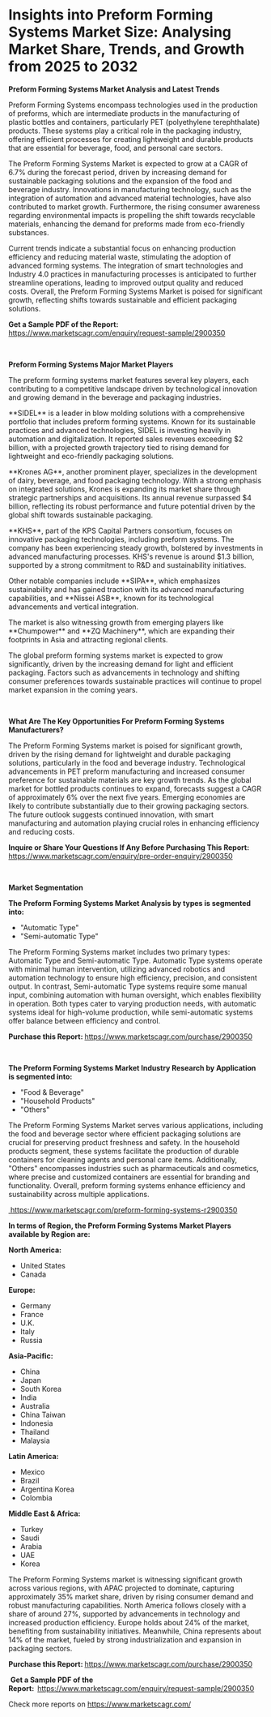 <p><h1>Insights into Preform Forming Systems Market Size: Analysing Market Share, Trends, and Growth from 2025 to 2032</h1></p><p><strong>Preform Forming Systems Market Analysis and Latest Trends</strong></p>
<p><p>Preform Forming Systems encompass technologies used in the production of preforms, which are intermediate products in the manufacturing of plastic bottles and containers, particularly PET (polyethylene terephthalate) products. These systems play a critical role in the packaging industry, offering efficient processes for creating lightweight and durable products that are essential for beverage, food, and personal care sectors.</p><p>The Preform Forming Systems Market is expected to grow at a CAGR of 6.7% during the forecast period, driven by increasing demand for sustainable packaging solutions and the expansion of the food and beverage industry. Innovations in manufacturing technology, such as the integration of automation and advanced material technologies, have also contributed to market growth. Furthermore, the rising consumer awareness regarding environmental impacts is propelling the shift towards recyclable materials, enhancing the demand for preforms made from eco-friendly substances.</p><p>Current trends indicate a substantial focus on enhancing production efficiency and reducing material waste, stimulating the adoption of advanced forming systems. The integration of smart technologies and Industry 4.0 practices in manufacturing processes is anticipated to further streamline operations, leading to improved output quality and reduced costs. Overall, the Preform Forming Systems Market is poised for significant growth, reflecting shifts towards sustainable and efficient packaging solutions.</p></p>
<p><strong>Get a Sample PDF of the Report:&nbsp;</strong> <a href="https://www.marketscagr.com/enquiry/request-sample/2900350?utm_campaign=2924&utm_medium=2&utm_source=Github&utm_content=ia&utm_term=16032025&utm_id=preform-forming-systems">https://www.marketscagr.com/enquiry/request-sample/2900350</a></p>
<p>&nbsp;</p>
<p><strong>Preform Forming Systems Major Market Players</strong></p>
<p><p>The preform forming systems market features several key players, each contributing to a competitive landscape driven by technological innovation and growing demand in the beverage and packaging industries.</p><p>**SIDEL** is a leader in blow molding solutions with a comprehensive portfolio that includes preform forming systems. Known for its sustainable practices and advanced technologies, SIDEL is investing heavily in automation and digitalization. It reported sales revenues exceeding $2 billion, with a projected growth trajectory tied to rising demand for lightweight and eco-friendly packaging solutions.</p><p>**Krones AG**, another prominent player, specializes in the development of dairy, beverage, and food packaging technology. With a strong emphasis on integrated solutions, Krones is expanding its market share through strategic partnerships and acquisitions. Its annual revenue surpassed $4 billion, reflecting its robust performance and future potential driven by the global shift towards sustainable packaging.</p><p>**KHS**, part of the KPS Capital Partners consortium, focuses on innovative packaging technologies, including preform systems. The company has been experiencing steady growth, bolstered by investments in advanced manufacturing processes. KHS's revenue is around $1.3 billion, supported by a strong commitment to R&D and sustainability initiatives.</p><p>Other notable companies include **SIPA**, which emphasizes sustainability and has gained traction with its advanced manufacturing capabilities, and **Nissei ASB**, known for its technological advancements and vertical integration. </p><p>The market is also witnessing growth from emerging players like **Chumpower** and **ZQ Machinery**, which are expanding their footprints in Asia and attracting regional clients.</p><p>The global preform forming systems market is expected to grow significantly, driven by the increasing demand for light and efficient packaging. Factors such as advancements in technology and shifting consumer preferences towards sustainable practices will continue to propel market expansion in the coming years.</p></p>
<p>&nbsp;</p>
<p><strong>What Are The Key Opportunities For Preform Forming Systems Manufacturers?</strong></p>
<p><p>The Preform Forming Systems market is poised for significant growth, driven by the rising demand for lightweight and durable packaging solutions, particularly in the food and beverage industry. Technological advancements in PET preform manufacturing and increased consumer preference for sustainable materials are key growth trends. As the global market for bottled products continues to expand, forecasts suggest a CAGR of approximately 6% over the next five years. Emerging economies are likely to contribute substantially due to their growing packaging sectors. The future outlook suggests continued innovation, with smart manufacturing and automation playing crucial roles in enhancing efficiency and reducing costs.</p></p>
<p><strong>Inquire or Share Your Questions If Any Before Purchasing This Report:</strong> <a href="https://www.marketscagr.com/enquiry/pre-order-enquiry/2900350?utm_campaign=2924&utm_medium=2&utm_source=Github&utm_content=ia&utm_term=16032025&utm_id=preform-forming-systems">https://www.marketscagr.com/enquiry/pre-order-enquiry/2900350</a></p>
<p>&nbsp;</p>
<p><strong>Market Segmentation</strong></p>
<p><strong>The Preform Forming Systems Market Analysis by types is segmented into:</strong></p>
<p><ul><li>"Automatic Type"</li><li>"Semi-automatic Type"</li></ul></p>
<p><p>The Preform Forming Systems market includes two primary types: Automatic Type and Semi-automatic Type. Automatic Type systems operate with minimal human intervention, utilizing advanced robotics and automation technology to ensure high efficiency, precision, and consistent output. In contrast, Semi-automatic Type systems require some manual input, combining automation with human oversight, which enables flexibility in operation. Both types cater to varying production needs, with automatic systems ideal for high-volume production, while semi-automatic systems offer balance between efficiency and control.</p></p>
<p><strong>Purchase this Report:&nbsp;</strong><a href="https://www.marketscagr.com/purchase/2900350?utm_campaign=2924&utm_medium=2&utm_source=Github&utm_content=ia&utm_term=16032025&utm_id=preform-forming-systems">https://www.marketscagr.com/purchase/2900350</a></p>
<p>&nbsp;</p>
<p><strong>The Preform Forming Systems Market Industry Research by Application is segmented into:</strong></p>
<p><ul><li>"Food & Beverage"</li><li>"Household Products"</li><li>"Others"</li></ul></p>
<p><p>The Preform Forming Systems Market serves various applications, including the food and beverage sector where efficient packaging solutions are crucial for preserving product freshness and safety. In the household products segment, these systems facilitate the production of durable containers for cleaning agents and personal care items. Additionally, "Others" encompasses industries such as pharmaceuticals and cosmetics, where precise and customized containers are essential for branding and functionality. Overall, preform forming systems enhance efficiency and sustainability across multiple applications.</p></p>
<p><a href="https://www.marketscagr.com/preform-forming-systems-r2900350?utm_campaign=2924&utm_medium=2&utm_source=Github&utm_content=ia&utm_term=16032025&utm_id=preform-forming-systems">&nbsp;https://www.marketscagr.com/preform-forming-systems-r2900350</a></p>
<p><strong>In terms of Region, the Preform Forming Systems Market Players available by Region are:</strong></p>
<p>
    <p> <strong> North America: </strong>
        <ul>
            <li>United States</li>
            <li>Canada</li>
        </ul>
        </p> 
    <p> <strong> Europe: </strong>
        <ul>
            <li>Germany</li>
            <li>France</li>
            <li>U.K.</li>
            <li>Italy</li>
            <li>Russia</li>
        </ul>
        </p> 
    <p> <strong> Asia-Pacific: </strong>
        <ul>
            <li>China</li>
            <li>Japan</li>
            <li>South Korea</li>
            <li>India</li>
            <li>Australia</li>
            <li>China Taiwan</li>
            <li>Indonesia</li>
            <li>Thailand</li>
            <li>Malaysia</li>
        </ul>
        </p> 
    <p> <strong> Latin America: </strong>
        <ul>
            <li>Mexico</li>
            <li>Brazil</li>
            <li>Argentina Korea</li>
            <li>Colombia</li>
        </ul>
        </p> 
    <p> <strong> Middle East & Africa: </strong>
        <ul>
            <li>Turkey</li>
            <li>Saudi</li>
            <li>Arabia</li>
            <li>UAE</li>
            <li>Korea</li>
        </ul>
    </p>
    </p>
<p><p>The Preform Forming Systems market is witnessing significant growth across various regions, with APAC projected to dominate, capturing approximately 35% market share, driven by rising consumer demand and robust manufacturing capabilities. North America follows closely with a share of around 27%, supported by advancements in technology and increased production efficiency. Europe holds about 24% of the market, benefiting from sustainability initiatives. Meanwhile, China represents about 14% of the market, fueled by strong industrialization and expansion in packaging sectors.</p></p>
<p><strong>Purchase this Report: </strong><a href="https://www.marketscagr.com/purchase/2900350?utm_campaign=2924&utm_medium=2&utm_source=Github&utm_content=ia&utm_term=16032025&utm_id=preform-forming-systems">https://www.marketscagr.com/purchase/2900350</a></p>
<p>&nbsp;<strong>Get a Sample PDF of the Report:&nbsp;&nbsp;</strong><a href="https://www.marketscagr.com/enquiry/request-sample/2900350?utm_campaign=2924&utm_medium=2&utm_source=Github&utm_content=ia&utm_term=16032025&utm_id=preform-forming-systems">https://www.marketscagr.com/enquiry/request-sample/2900350</a></p>
<p><strong></strong></p>
<p>Check more reports on <a href="https://www.marketscagr.com/?utm_campaign=2924&utm_medium=2&utm_source=Github&utm_content=ia&utm_term=16032025&utm_id=preform-forming-systems">https://www.marketscagr.com/</a></p>